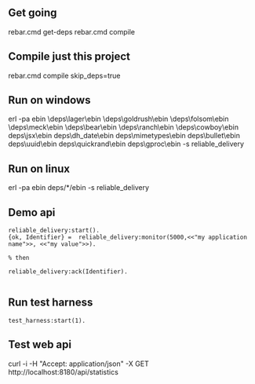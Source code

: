Get going
---------

rebar.cmd get-deps
rebar.cmd compile


Compile just this project
-------------------------

rebar.cmd compile skip_deps=true


Run on windows
--------------


erl -pa ebin \deps\lager\ebin \deps\goldrush\ebin \deps\folsom\ebin \deps\meck\ebin \deps\bear\ebin \deps\ranch\ebin \deps\cowboy\ebin deps\jsx\ebin deps\dh_date\ebin deps\mimetypes\ebin deps\bullet\ebin deps\uuid\ebin deps\quickrand\ebin deps\gproc\ebin -s reliable_delivery

Run on linux
-------------

erl -pa ebin deps/*/ebin -s reliable_delivery


Demo api
--------

```
reliable_delivery:start().
{ok, Identifier} =  reliable_delivery:monitor(5000,<<"my application name">>, <<"my value">>).

% then

reliable_delivery:ack(Identifier).


```

Run test harness
----------------

```
test_harness:start(1).
```


Test web api
--------

curl -i -H "Accept: application/json" -X GET http://localhost:8180/api/statistics

